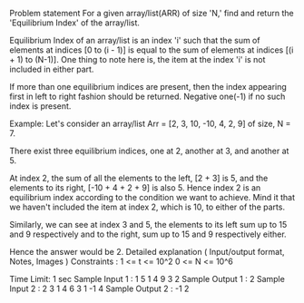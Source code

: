 Problem statement
For a given array/list(ARR) of size 'N,' find and return the 'Equilibrium Index' of the array/list.

Equilibrium Index of an array/list is an index 'i' such that the sum of elements at indices [0 to (i - 1)] is equal to the sum of elements at indices [(i + 1) to (N-1)]. One thing to note here is, the item at the index 'i' is not included in either part.

If more than one equilibrium indices are present, then the index appearing first in left to right fashion should be returned. Negative one(-1) if no such index is present.

Example:
Let's consider an array/list Arr = [2, 3, 10, -10, 4, 2, 9]  of size, N = 7.

There exist three equilibrium indices, one at 2, another at 3, and another at 5.

At index 2, the sum of all the elements to the left, [2 + 3] is 5, and the elements to its right, [-10 + 4 + 2 + 9] is also 5. Hence index 2 is an equilibrium index according to the condition we want to achieve. Mind it that we haven't included the item at index 2, which is 10, to either of the parts.

Similarly, we can see at index 3 and 5, the elements to its left sum up to 15 and 9 respectively and to the right, sum up to 15 and 9 respectively either. 

Hence the answer would be 2.
Detailed explanation ( Input/output format, Notes, Images )
Constraints :
1 <= t <= 10^2
0 <= N <= 10^6

Time Limit: 1 sec 
Sample Input 1 :
1
5
1 4 9 3 2
Sample Output 1 :
2
Sample Input 2 :
2
3
1 4 6
3
1 -1 4
Sample Output 2 :
-1
2
